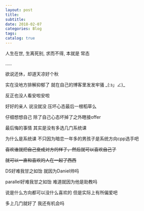 ```yaml
---
layout: post
title: 
subtitle: 
date: 2018-02-07
categories: Blog
tags: 
catalog: true
---
```
































人生在世, 生离死别, 求而不得, 本就是 常态

…..

欲说还休，却道天凉好个秋







实在没地方排解抑郁了 就在自己的博客里发发牢骚	\_(:з」∠)_

反正也没人看安啦安啦

好好的亲人 说没就没 压坏心态最后一根稻草么

仔细想想自己 除了自己心态坏掉了之外瞎接offer

最后悔的事情 其实是没有多选几门系统课

为什么是系统课 不只因为暗恋一年多的男孩子是系统方向cpp选手吧

~~喜欢谁就把自己变成对方的样子，然后就可以喜欢自己了~~

~~就可以一直和喜欢的人在一起了西西~~

DS好难我甘之如饴 就因为Daniel帅吗

parallel好难我甘之如饴 难道就因为他是助教吗

说是什么方向都可以没什么喜欢的 但是实际上有所偏爱吧

多上几门就好了 我还有机会吗




